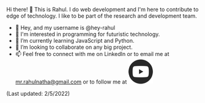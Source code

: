 Hi there! 👋 This is Rahul. I do web development and I'm here to contribute to edge of technology. I like to be part of the research and development team.

- 👋 Hey, and my username is @hey-rahul
- 👀 I'm interested in programming for futuristic technology.
- 🌱 I’m currently learning JavaScript and Python.
- 💞️ I’m looking to collaborate on any big project.
- 📫 Feel free to connect with me on LinkedIn or to email me at mr.rahulnatha@gmail.com or to follow me at <a href="https://www.youtube.com/channel/UC-Fl6md-bIVgAshzwqmIqVw"><img src="youtube_social_circle_dark.png" ></a>

(Last updated: 2/5/2022)



<!---
hey-rahul/hey-rahul is a ✨ special ✨ repository because its `README.md` (this file) appears on your GitHub profile.
You can click the Preview link to take a look at your changes.

- 👋 Hi, I’m @hey-rahul
- 👀 I’m interested in ...
- 🌱 I’m currently learning ...
- 💞️ I’m looking to collaborate on ...
- 📫 How to reach me ...

--->
